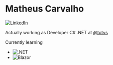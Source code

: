 # Matheus Carvalho
<a href="https://www.linkedin.com/in/matheuscarvalho/">![LinkedIn](https://img.shields.io/badge/linkedin-%230077B5.svg?style=for-the-badge&logo=linkedin&logoColor=white)</a>

Actually working as Developer C# .NET at [@totvs](https://github.com/totvs)

Currently learning 
- ![.NET](https://img.shields.io/static/v1?style=for-the-badge&message=.NET&color=512BD4&logo=.NET&logoColor=FFFFFF&label=)</br>
- ![Blazor](https://img.shields.io/static/v1?style=for-the-badge&message=Blazor&color=512BD4&logo=Blazor&logoColor=FFFFFF&label=)</br>
